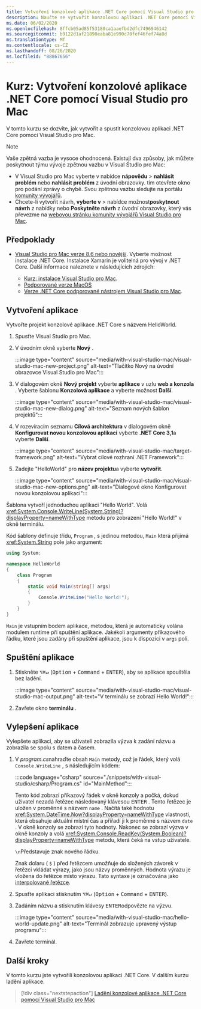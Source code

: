 ```yaml
---
title: Vytvoření konzolové aplikace .NET Core pomocí Visual Studio pro Mac
description: Naučte se vytvořit konzolovou aplikaci .NET Core pomocí Visual Studio pro Mac.
ms.date: 06/02/2020
ms.openlocfilehash: 8ffcb05ad85f53180ca1aaefbd2dfc7496946142
ms.sourcegitcommit: b9122d1af21898eaba81e990c70fef46fef74a8d
ms.translationtype: MT
ms.contentlocale: cs-CZ
ms.lasthandoff: 08/26/2020
ms.locfileid: "88867656"
---
```

# <a name="tutorial-create-a-net-core-console-application-using-visual-studio-for-mac"></a>Kurz: Vytvoření konzolové aplikace .NET Core pomocí Visual Studio pro Mac

V tomto kurzu se dozvíte, jak vytvořit a spustit konzolovou aplikaci .NET Core pomocí Visual Studio pro Mac.

> [!NOTE]
> Vaše zpětná vazba je vysoce ohodnocená. Existují dva způsoby, jak můžete poskytnout týmu vývoje zpětnou vazbu v Visual Studio pro Mac:
>
> * V Visual Studio pro Mac vyberte v nabídce **nápovědu**  >  **nahlásit problém** nebo **nahlásit problém** z úvodní obrazovky. tím otevřete okno pro podání zprávy o chybě. Svou zpětnou vazbu sledujte na portálu [komunity vývojářů](https://developercommunity.visualstudio.com/spaces/8/index.html).
> * Chcete-li vytvořit návrh, **vyberte v**  >  nabídce možnost**poskytnout návrh** z nabídky nebo **Poskytněte návrh** z úvodní obrazovky, který vás převezme na [webovou stránku komunity vývojářů Visual Studio pro Mac](https://developercommunity.visualstudio.com/content/idea/post.html?space=41).

## <a name="prerequisites"></a>Předpoklady

* [Visual Studio pro Mac verze 8,6 nebo novější](https://visualstudio.microsoft.com/vs/mac/?utm_medium=microsoft&utm_source=docs.microsoft.com&utm_campaign=inline+link). Vyberte možnost instalace .NET Core. Instalace Xamarin je volitelná pro vývoj v .NET Core. Další informace naleznete v následujících zdrojích:

  * [Kurz: instalace Visual Studio pro Mac](/visualstudio/mac/installation).
  * [Podporované verze MacOS](../install/dependencies.md?pivots=os-macos)
  * [Verze .NET Core podporované nástrojem Visual Studio pro Mac](/visualstudio/mac/net-core-support).

## <a name="create-the-app"></a>Vytvoření aplikace

Vytvořte projekt konzolové aplikace .NET Core s názvem HelloWorld.

1. Spusťte Visual Studio pro Mac.

1. V úvodním okně vyberte **Nový** .

   :::image type="content" source="media/with-visual-studio-mac/visual-studio-mac-new-project.png" alt-text="Tlačítko Nový na úvodní obrazovce Visual Studio pro Mac":::

1. V dialogovém okně **Nový projekt** vyberte **aplikace** v uzlu **web a konzola** . Vyberte šablonu **Konzolová aplikace** a vyberte možnost **Další**.

   :::image type="content" source="media/with-visual-studio-mac/visual-studio-mac-new-dialog.png" alt-text="Seznam nových šablon projektů":::

1. V rozevíracím seznamu **Cílová architektura** v dialogovém okně **Konfigurovat novou konzolovou aplikaci** vyberte **.NET Core 3,1**a vyberte **Další**.

   :::image type="content" source="media/with-visual-studio-mac/target-framework.png" alt-text="Vybrat cílové rozhraní .NET Framework":::

1. Zadejte "HelloWorld" pro **název projektu**a vyberte **vytvořit**.

   :::image type="content" source="media/with-visual-studio-mac/visual-studio-mac-new-options.png" alt-text="Dialogové okno Konfigurovat novou konzolovou aplikaci":::

Šablona vytvoří jednoduchou aplikaci "Hello World". Volá <xref:System.Console.WriteLine(System.String)?displayProperty=nameWithType> metodu pro zobrazení "Hello World!" v okně terminálu.

Kód šablony definuje třídu, `Program` , s jedinou metodou, `Main` která přijímá <xref:System.String> pole jako argument:

```csharp
using System;

namespace HelloWorld
{
    class Program
    {
        static void Main(string[] args)
        {
            Console.WriteLine("Hello World!");
        }
    }
}
```

`Main` je vstupním bodem aplikace, metodou, která je automaticky volána modulem runtime při spuštění aplikace. Jakékoli argumenty příkazového řádku, které jsou zadány při spuštění aplikace, jsou k dispozici v `args` poli.

## <a name="run-the-app"></a>Spuštění aplikace

1. Stiskněte <kbd>⌥</kbd><kbd>⌘</kbd><kbd>↵</kbd> (<kbd>Option</kbd> + <kbd>Command</kbd> + <kbd>ENTER</kbd>), aby se aplikace spouštěla bez ladění.

   :::image type="content" source="media/with-visual-studio-mac/visual-studio-mac-output.png" alt-text="V terminálu se zobrazí Hello World!":::

1. Zavřete okno **terminálu** .

## <a name="enhance-the-app"></a>Vylepšení aplikace

Vylepšete aplikaci, aby se uživateli zobrazila výzva k zadání názvu a zobrazila se spolu s datem a časem.

1. V *program.cs*nahraďte obsah `Main` metody, což je řádek, který volá `Console.WriteLine` , s následujícím kódem:

   :::code language="csharp" source="./snippets/with-visual-studio/csharp/Program.cs" id="MainMethod":::

   Tento kód zobrazí příkazový řádek v okně konzoly a počká, dokud uživatel nezadá řetězec následovaný klávesou <kbd>ENTER</kbd> . Tento řetězec je uložen v proměnné s názvem `name` . Načítá také hodnotu <xref:System.DateTime.Now?displayProperty=nameWithType> vlastnosti, která obsahuje aktuální místní čas a přiřadí ji k proměnné s názvem `date` . V okně konzoly se zobrazí tyto hodnoty. Nakonec se zobrazí výzva v okně konzoly a volá <xref:System.Console.ReadKey(System.Boolean)?displayProperty=nameWithType> metodu, která čeká na vstup uživatele.

   `\n`Představuje znak nového řádku.

   Znak dolaru ( `$` ) před řetězcem umožňuje do složených závorek v řetězci vkládat výrazy, jako jsou názvy proměnných. Hodnota výrazu je vložena do řetězce místo výrazu. Tato syntaxe je označována jako [interpolované řetězce](../../csharp/language-reference/tokens/interpolated.md).

1. Spusťte aplikaci stisknutím <kbd>⌥</kbd><kbd>⌘</kbd><kbd>↵</kbd> (<kbd>Option</kbd> + <kbd>Command</kbd> + <kbd>ENTER</kbd>).

1. Zadáním názvu a stisknutím klávesy <kbd>ENTER</kbd>odpovězte na výzvu.

   :::image type="content" source="media/with-visual-studio-mac/hello-world-update.png" alt-text="Terminál zobrazuje upravený výstup programu":::

1. Zavřete terminál.

## <a name="next-steps"></a>Další kroky

V tomto kurzu jste vytvořili konzolovou aplikaci .NET Core. V dalším kurzu ladění aplikace.

> [!div class="nextstepaction"]
> [Ladění konzolové aplikace .NET Core pomocí Visual Studio pro Mac](debugging-with-visual-studio-mac.md)
